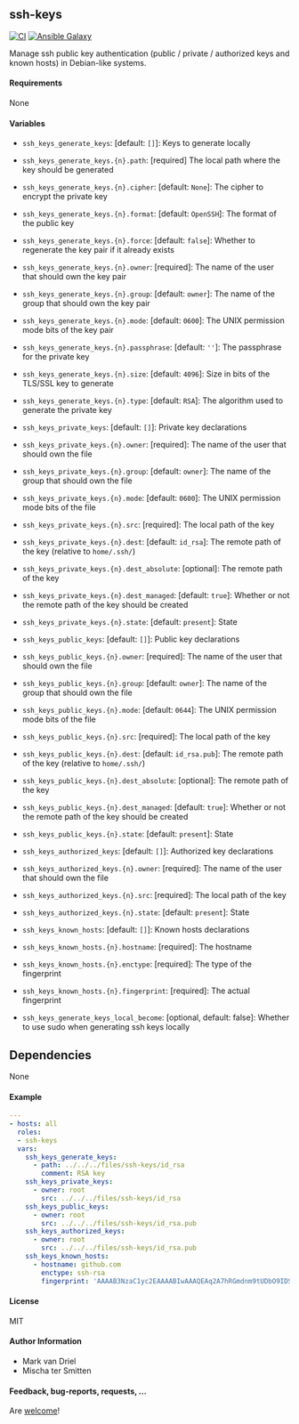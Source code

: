 ## ssh-keys

[![CI](https://github.com/Oefenweb/ansible-ssh-keys/workflows/CI/badge.svg)](https://github.com/Oefenweb/ansible-ssh-keys/actions?query=workflow%3ACI)
[![Ansible Galaxy](http://img.shields.io/badge/ansible--galaxy-ssh--keys-blue.svg)](https://galaxy.ansible.com/Oefenweb/ssh_keys)

Manage ssh public key authentication (public / private / authorized keys and known hosts) in Debian-like systems.

#### Requirements

None

#### Variables

* `ssh_keys_generate_keys`: [default: `[]`]: Keys to generate locally
* `ssh_keys_generate_keys.{n}.path`: [required] The local path where the key should be generated
* `ssh_keys_generate_keys.{n}.cipher`: [default: `None`]: The cipher to encrypt the private key
* `ssh_keys_generate_keys.{n}.format`: [default: `OpenSSH`]: The format of the public key
* `ssh_keys_generate_keys.{n}.force`: [default: `false`]: Whether to regenerate the key pair if it already exists
* `ssh_keys_generate_keys.{n}.owner`: [required]: The name of the user that should own the key pair
* `ssh_keys_generate_keys.{n}.group`: [default: `owner`]: The name of the group that should own the key pair
* `ssh_keys_generate_keys.{n}.mode`: [default: `0600`]: The UNIX permission mode bits of the key pair
* `ssh_keys_generate_keys.{n}.passphrase`: [default: `''`]: The passphrase for the private key
* `ssh_keys_generate_keys.{n}.size`: [default: `4096`]: Size in bits of the TLS/SSL key to generate
* `ssh_keys_generate_keys.{n}.type`: [default: `RSA`]: The algorithm used to generate the private key

* `ssh_keys_private_keys`: [default: `[]`]: Private key declarations
* `ssh_keys_private_keys.{n}.owner`: [required]: The name of the user that should own the file
* `ssh_keys_private_keys.{n}.group`: [default: `owner`]: The name of the group that should own the file
* `ssh_keys_private_keys.{n}.mode`: [default: `0600`]: The UNIX permission mode bits of the file
* `ssh_keys_private_keys.{n}.src`: [required]: The local path of the key
* `ssh_keys_private_keys.{n}.dest`: [default: `id_rsa`]: The remote path of the key (relative to `home/.ssh/`)
* `ssh_keys_private_keys.{n}.dest_absolute`: [optional]: The remote path of the key
* `ssh_keys_private_keys.{n}.dest_managed`: [default: `true`]: Whether or not the remote path of the key should be created
* `ssh_keys_private_keys.{n}.state`: [default: `present`]: State

* `ssh_keys_public_keys`: [default: `[]`]: Public key declarations
* `ssh_keys_public_keys.{n}.owner`: [required]: The name of the user that should own the file
* `ssh_keys_public_keys.{n}.group`: [default: `owner`]: The name of the group that should own the file
* `ssh_keys_public_keys.{n}.mode`: [default: `0644`]: The UNIX permission mode bits of the file
* `ssh_keys_public_keys.{n}.src`: [required]: The local path of the key
* `ssh_keys_public_keys.{n}.dest`: [default: `id_rsa.pub`]: The remote path of the key (relative to `home/.ssh/`)
* `ssh_keys_public_keys.{n}.dest_absolute`: [optional]: The remote path of the key
* `ssh_keys_public_keys.{n}.dest_managed`: [default: `true`]: Whether or not the remote path of the key should be created
* `ssh_keys_public_keys.{n}.state`: [default: `present`]: State

* `ssh_keys_authorized_keys`: [default: `[]`]: Authorized key declarations
* `ssh_keys_authorized_keys.{n}.owner`: [required]: The name of the user that should own the file
* `ssh_keys_authorized_keys.{n}.src`: [required]: The local path of the key
* `ssh_keys_authorized_keys.{n}.state`: [default: `present`]: State

* `ssh_keys_known_hosts`: [default: `[]`]: Known hosts declarations
* `ssh_keys_known_hosts.{n}.hostname`: [required]: The hostname
* `ssh_keys_known_hosts.{n}.enctype`: [required]: The type of the fingerprint
* `ssh_keys_known_hosts.{n}.fingerprint`: [required]: The actual fingerprint

* `ssh_keys_generate_keys_local_become`: [optional, default: false]: Whether to use sudo when generating ssh keys locally

## Dependencies

None

#### Example

```yaml
---
- hosts: all
  roles:
  - ssh-keys
  vars:
    ssh_keys_generate_keys:
      - path: ../../../files/ssh-keys/id_rsa
        comment: RSA key
    ssh_keys_private_keys:
      - owner: root
        src: ../../../files/ssh-keys/id_rsa
    ssh_keys_public_keys:
      - owner: root
        src: ../../../files/ssh-keys/id_rsa.pub
    ssh_keys_authorized_keys:
      - owner: root
        src: ../../../files/ssh-keys/id_rsa.pub
    ssh_keys_known_hosts:
      - hostname: github.com
        enctype: ssh-rsa
        fingerprint: 'AAAAB3NzaC1yc2EAAAABIwAAAQEAq2A7hRGmdnm9tUDbO9IDSwBK6TbQa+PXYPCPy6rbTrTtw7PHkccKrpp0yVhp5HdEIcKr6pLlVDBfOLX9QUsyCOV0wzfjIJNlGEYsdlLJizHhbn2mUjvSAHQqZETYP81eFzLQNnPHt4EVVUh7VfDESU84KezmD5QlWpXLmvU31/yMf+Se8xhHTvKSCZIFImWwoG6mbUoWf9nzpIoaSjB+weqqUUmpaaasXVal72J+UX2B+2RPW3RcT0eOzQgqlJL3RKrTJvdsjE3JEAvGq3lGHSZXy28G3skua2SmVi/w4yCE6gbODqnTWlg7+wC604ydGXA8VJiS5ap43JXiUFFAaQ=='
```

#### License

MIT

#### Author Information

* Mark van Driel
* Mischa ter Smitten

#### Feedback, bug-reports, requests, ...

Are [welcome](https://github.com/Oefenweb/ansible-ssh-keys/issues)!
